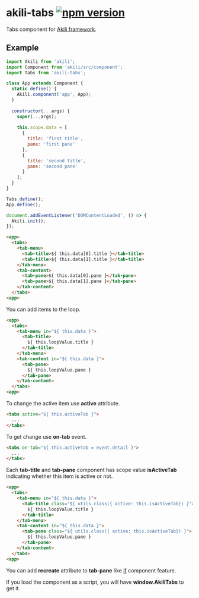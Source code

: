 # akili-tabs [![npm version](https://badge.fury.io/js/akili-tabs.svg)](https://badge.fury.io/js/akili-tabs)
Tabs component for [Akili framework](https://github.com/ortexx/akili).

## Example

```js
import Akili from 'akili';
import Component from 'akili/src/component';
import Tabs from 'akili-tabs';

class App extends Component {
  static define() {
    Akili.component('app', App);
  }
  
  constructor(...args) {
    super(...args);
    
    this.scope.data = [
      {
        title: 'first title',
        pane: 'first pane'
      },
      {
        title: 'second title',
        pane: 'second pane'
      }
    ];
  }
}

Tabs.define();
App.define();

document.addEventListener('DOMContentLoaded', () => {
  Akili.init();
});
```

```html
<app>
  <tabs>
    <tab-menu>
      <tab-title>${ this.data[0].title }</tab-title>
      <tab-title>${ this.data[1].title }</tab-title>
    </tab-menu>
    <tab-content>
      <tab-pane>${ this.data[0].pane }</tab-pane>
      <tab-pane>${ this.data[1].pane }</tab-pane>
    </tab-content>
  </tabs>
<app>
```

You can add items to the loop.

```html
<app>
  <tabs>
    <tab-menu in="${ this.data }">
      <tab-title>
        ${ this.loopValue.title }
      </tab-title>
    </tab-menu>
    <tab-content in="${ this.data }">
      <tab-pane>
        ${ this.loopValue.pane }
      </tab-pane>
    </tab-content>
  </tabs>
<app>
```

To change the active item use __active__ attribute.
  
```html
<tabs active="${ this.activeTab }">
  ...
</tabs>
```

To get change use __on-tab__ event.

```html
<tabs on-tab="${ this.activeTab = event.detail }">
  ...
</tabs>
```

Each __tab-title__ and __tab-pane__ component has scope value
__isActiveTab__ indicating whether this item is active or not.

```html
<app>
  <tabs>
    <tab-menu in="${ this.data }">
      <tab-title class="${ utils.class({ active: this.isActiveTab}) }">
        ${ this.loopValue.title }
      </tab-title>
    </tab-menu>
    <tab-content in="${ this.data }">
      <tab-pane class="${ utils.class({ active: this.isActiveTab}) }">
        ${ this.loopValue.pane }
      </tab-pane>
    </tab-content>
  </tabs>
<app>
```

You can add __recreate__ attribute to __tab-pane__ like 
[if](http://akilijs.com/docs/components#docs_conditional_statements) component feature.  

If you load the component as a script, you will have __window.AkiliTabs__ to get it.

 